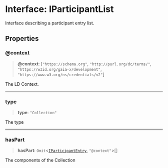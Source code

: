 # Interface: IParticipantList

Interface describing a participant entry list.

## Properties

### @context

> **@context**: \[`"https://schema.org"`, `"http://purl.org/dc/terms/"`, `"https://w3id.org/gaia-x/development"`, `"https://www.w3.org/ns/credentials/v2"`\]

The LD Context.

***

### type

> **type**: `"Collection"`

The type

***

### hasPart

> **hasPart**: `Omit`\<[`IParticipantEntry`](IParticipantEntry.md), `"@context"`\>[]

The components of the Collection
